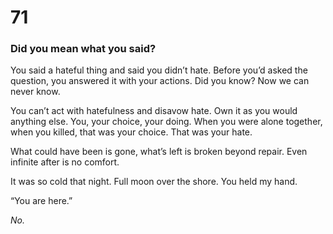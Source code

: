 # 71

### Did you mean what you said?

You said a hateful thing and said you didn’t hate. Before you’d asked the question, you answered it with your actions. Did you know? Now we can never know.

You can’t act with hatefulness and disavow hate. Own it as you would anything else. You, your choice, your doing. When you were alone together, when you killed, that was your choice. That was your hate.

What could have been is gone, what’s left is broken beyond repair. Even infinite after is no comfort.

It was so cold that night. Full moon over the shore. You held my hand.

“You are here.”

_No._